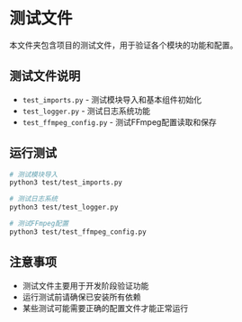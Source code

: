 # 测试文件

本文件夹包含项目的测试文件，用于验证各个模块的功能和配置。

## 测试文件说明

- `test_imports.py` - 测试模块导入和基本组件初始化
- `test_logger.py` - 测试日志系统功能
- `test_ffmpeg_config.py` - 测试FFmpeg配置读取和保存

## 运行测试

```bash
# 测试模块导入
python3 test/test_imports.py

# 测试日志系统
python3 test/test_logger.py

# 测试FFmpeg配置
python3 test/test_ffmpeg_config.py
```

## 注意事项

- 测试文件主要用于开发阶段验证功能
- 运行测试前请确保已安装所有依赖
- 某些测试可能需要正确的配置文件才能正常运行 